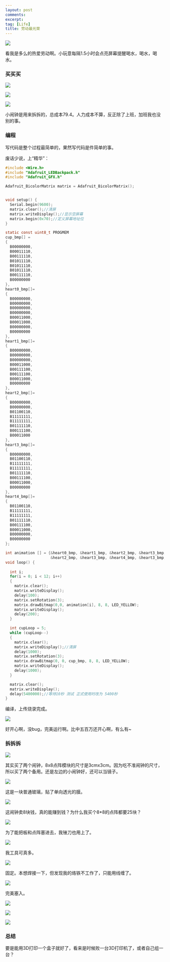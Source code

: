 ```yaml
---
layout: post
comments: 
excerpt:  
tag: [Life]
title: 劳动最光荣
---
```


![](../images/gril/01.gif)

看我是多么的热爱劳动啊。小玩意每隔1.5小时会点亮屏幕提醒喝水，喝水，喝水。

### 买买买

![](../images/gril/15.png)

![](../images/gril/16.png)

![](../images/gril/17.png)

小闹钟是用来拆拆的，总成本79.4。人力成本不算，反正除了上班，加班我也没别的事。

### 编程

写代码是整个过程最简单的，果然写代码是件简单的事。

废话少说，上“精华”：

```c
#include <Wire.h>
#include "Adafruit_LEDBackpack.h"
#include "Adafruit_GFX.h"

Adafruit_BicolorMatrix matrix = Adafruit_BicolorMatrix();


void setup() {
  Serial.begin(9600);
  matrix.clear();//清屏
  matrix.writeDisplay();//显示空屏幕
  matrix.begin(0x70);//定义屏幕地址位
}

static const uint8_t PROGMEM
cup_bmp[] =
{
  B00000000,
  B00011110,
  B00111110,
  B01011110,
  B01011110,
  B01011110,
  B00111110,
  B00000000
},
heart0_bmp[]=
{
  B00000000,
  B00000000,
  B00000000, 
  B00000000,
  B00011000, 
  B00011000, 
  B00000000, 
  B00000000
},
heart1_bmp[]=
{
  B00000000,
  B00000000,
  B00000000, 
  B00011000,
  B00111100, 
  B00111100, 
  B00011000, 
  B00000000
},
heart2_bmp[]=
{
  B00000000,
  B00000000,
  B01100110, 
  B11111111,
  B11111111, 
  B01111110, 
  B00111100, 
  B00011000
},
heart3_bmp[]=
{
  B00000000,
  B01100110,
  B11111111, 
  B11111111,
  B01111110, 
  B00111100, 
  B00011000, 
  B00000000
},
heart4_bmp[]=
{
  B01100110,
  B11111111,
  B11111111,
  B01111110,
  B00111100,
  B00011000,
  B00000000,
  B00000000
};

int animation [] = {&heart0_bmp, &heart1_bmp, &heart2_bmp, &heart3_bmp, &heart4_bmp, &heart3_bmp,
                    &heart2_bmp, &heart3_bmp, &heart4_bmp, &heart3_bmp, &heart2_bmp, &heart3_bmp};
void loop() {
  
  int i;
  for(i = 0; i < 12; i++)
  {
    matrix.clear();
    matrix.writeDisplay();
    delay(100);
    matrix.setRotation(3);
    matrix.drawBitmap(0,0, animation[i], 8, 8, LED_YELLOW);
    matrix.writeDisplay();
    delay(200);
  }

  int cupLoop = 5;
  while (cupLoop--)
  {
    matrix.clear();
    matrix.writeDisplay();//清屏
    delay(1000);
    matrix.setRotation(3);
    matrix.drawBitmap(0, 0, cup_bmp, 8, 8, LED_YELLOW);
    matrix.writeDisplay();
    delay(1000);
  }

  matrix.clear();
  matrix.writeDisplay();
  delay(5400000);//等待10秒 测试 正式使用时改为 5400秒
}
```

编译，上传烧录完成。

![](../images/gril/03.jpeg)

好开心啊，没bug，完美运行啊。比中五百万还开心啊，有么有~

### 拆拆拆

![](../images/gril/04.jpeg)

其实买了两个闹钟，8x8点阵模块的尺寸是3cmx3cm。因为吃不准闹钟的尺寸，所以买了两个备用。还是左边的小闹钟好，还可以当镜子。

![](../images/gril/05.jpeg)

这是一块普通玻璃，贴了单向透光的膜。

![](../images/gril/06.jpeg)

这闹钟卖8块钱，真的能赚到钱？为什么我买个8*8的点阵都要25块？

![](../images/gril/08.jpeg)

为了能把板和点阵塞进去，我锉刀也用上了。

![](../images/gril/09.jpeg)

我工具可真多。

![](../images/gril/10.jpeg)

固定。本想焊接一下，但发现我的烙铁不工作了，只能用线缠了。

![](../images/gril/11.jpeg)

完美塞入。

![](../images/gril/12.jpeg)

![](../images/gril/13.jpeg)

![](../images/gril/14.jpeg)

### 总结

要是能用3D打印一个盒子就好了，看来是时候败一台3D打印机了，或者自己组一台？